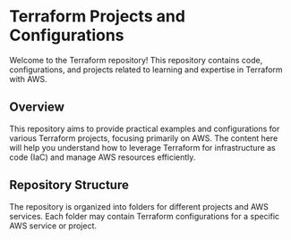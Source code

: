 
# Terraform Projects and Configurations

Welcome to the Terraform repository! This repository contains code, configurations, and projects related to learning and expertise in Terraform with AWS. 

## Overview

This repository aims to provide practical examples and configurations for various Terraform projects, focusing primarily on AWS. The content here will help you understand how to leverage Terraform for infrastructure as code (IaC) and manage AWS resources efficiently.

## Repository Structure

The repository is organized into folders for different projects and AWS services. Each folder may contain Terraform configurations for a specific AWS service or project.


